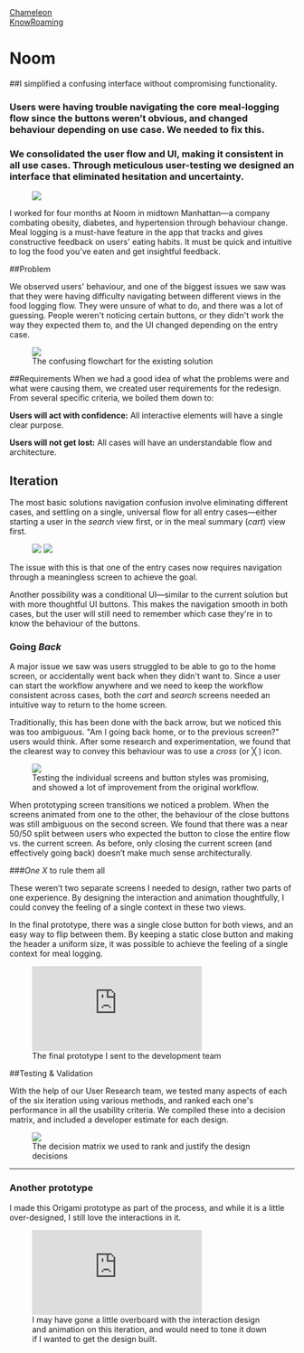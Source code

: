 <div class="folio-nav prev chameleon">
	<a href="?p=chameleon">Chameleon</a>
</div>
<div class="folio-nav next knowroaming">
	<a href="?p=knowroaming">KnowRoaming</a>
</div>

# Noom

##I simplified a confusing interface without compromising functionality.

### Users were having trouble navigating the core meal-logging flow since the buttons weren’t obvious, and changed behaviour depending on use case. We needed to fix this.

### We consolidated the user flow and UI, making it consistent in all use cases. Through meticulous user-testing we designed an interface that eliminated hesitation and uncertainty.

<figure class='folio_image' id='hero'>
	<a target='_blank'>
		<img src='../includes/portfolio_images/noom/noom_logging.jpg'>
	</a>
<figcaption></figcaption>
</figure>

I worked for four months at Noom in midtown Manhattan—a company combating obesity, diabetes, and hypertension through behaviour change. Meal logging is a must-have feature in the app that tracks and gives constructive feedback on users' eating habits. It must be quick and intuitive to log the food you’ve eaten and get insightful feedback.

##Problem

We observed users' behaviour, and one of the biggest issues we saw was that they were having difficulty navigating between different views in the food logging flow. They were unsure of what to do, and there was a lot of guessing. People weren't noticing certain buttons, or they didn't work the way they expected them to, and the UI changed depending on the entry case.

<figure class='folio_image' id='img2'>
	<a target='_blank'>
		<img src='../includes/portfolio_images/noom/noom_existing.jpg'>
	</a>
<figcaption>The confusing flowchart for the existing solution</figcaption>
</figure>

##Requirements
When we had a good idea of what the problems were and what were causing them, we created user requirements for the redesign. From several specific criteria, we boiled them down to:

**Users will act with confidence:** All interactive elements will have a single clear purpose.

**Users will not get lost:** All cases will have an understandable  flow and architecture.

## Iteration

The most basic solutions navigation confusion involve eliminating different cases, and settling on a single, universal flow for all entry cases—either starting a user in the _search_ view first, or in the meal summary (_cart_) view first. 

<figure class='folio_image images-2' id='img2'>
	<a target='_blank'>
		<img src='../includes/portfolio_images/noom/noom_search_first.jpg'>
		<img src='../includes/portfolio_images/noom/noom_cart_first.jpg'>
	</a>
<figcaption></figcaption>
</figure>

The issue with this is that one of the entry cases now requires navigation through a meaningless screen to achieve the goal.

Another possibility was a conditional UI—similar to the current solution but with more thoughtful UI buttons. This makes the navigation smooth in both cases, but the user will still need to remember which case they're in to know the behaviour of the buttons.

### Going *Back*
A major issue we saw was users struggled to be able to go to the home screen, or accidentally went back when they didn't want to. Since a user can start the workflow anywhere and we need to keep the workflow consistent across cases, both the _cart_ and _search_ screens needed an intuitive way to return to the home screen.

Traditionally, this has been done with the back arrow, but we noticed this was too ambiguous. "Am I going back home, or to the previous screen?" users would think. After some research and experimentation, we found that the clearest way to convey this behaviour was to use a _cross_ (or ╳ ) icon.

<figure class='folio_image' id='img2'>
	<a target='_blank'>
		<img src='../includes/portfolio_images/noom/noom_logging-vc.png'>
	</a>
<figcaption>Testing the individual screens and button styles was promising, and showed a lot of improvement from the original workflow.</figcaption>
</figure>

When prototyping screen transitions we noticed a problem. 
When the screens animated from one to the other, the behaviour of the close buttons was still ambiguous on the second screen. We found that there was a near 50/50 split between users who expected the button to close the entire flow vs. the current screen. As before, only closing the current screen (and effectively going back) doesn’t make much sense architecturally.

###*One X* to rule them all

These weren’t two separate screens I needed to design, rather two parts of one experience. By designing the interaction and animation thoughtfully, I could convey the feeling of a single context in these two views.

In the final prototype, there was a single close button for both views, and an easy way to flip between them. By keeping a static close button and making the header a uniform size, it was possible to achieve the feeling of a single context for meal logging.

<figure class='folio_image' id='img2'>
	<iframe src="https://player.vimeo.com/video/157767466" frameborder="0" webkitallowfullscreen mozallowfullscreen allowfullscreen></iframe>
<figcaption>The final prototype I sent to the development team</figcaption>
</figure>


##Testing & Validation

With the help of our User Research team, we tested many aspects of each of the six iteration using various methods, and ranked each one's performance in all the usability criteria. We compiled these into a decision matrix, and included a developer estimate for each design. 

<figure class='folio_image' id='img2'>
	<a target='_blank'>
		<img src='../includes/portfolio_images/noom/noom_logging-matrix.png'>
	</a>
<figcaption>The decision matrix we used to rank and justify the design decisions</figcaption>
</figure>

---
### Another prototype

I made this Origami prototype as part of the process, and while it is a little over-designed, I still love the interactions in it. 

<figure class='folio_image' id='img2'>
	<iframe src="https://player.vimeo.com/video/157767592" frameborder="0" webkitallowfullscreen mozallowfullscreen allowfullscreen></iframe>
<figcaption>I may have gone a little overboard with the interaction design and animation on this iteration, and would need to tone it down if I wanted to get the design built. </figcaption>
</figure>